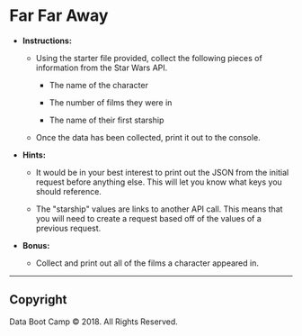 # Far Far Away

* **Instructions:**

  * Using the starter file provided, collect the following pieces of information from the Star Wars API.

    * The name of the character

    * The number of films they were in

    * The name of their first starship

  * Once the data has been collected, print it out to the console.

* **Hints:**

  * It would be in your best interest to print out the JSON from the initial request before anything else. This will let you know what keys you should reference.

  * The "starship" values are links to another API call. This means that you will need to create a request based off of the values of a previous request.

* **Bonus:**

  * Collect and print out all of the films a character appeared in.

- - -

## Copyright

Data Boot Camp © 2018. All Rights Reserved.
